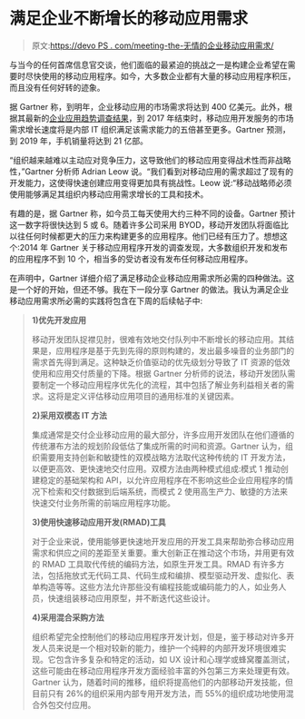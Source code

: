 # 满足企业不断增长的移动应用需求

> 原文:[https://devo PS . com/meeting-the-无情的企业移动应用需求/](https://devops.com/meeting-the-relentless-mobile-app-demand-of-the-enterprise/)

与当今的任何首席信息官交谈，他们面临的最紧迫的挑战之一是构建企业希望在需要时尽快使用的移动应用程序。如今，大多数企业都有大量的移动应用程序积压，而且没有任何好转的迹象。

据 Gartner 称，到明年，企业移动应用的市场需求将达到 400 亿美元。此外，根据其最新的[企业应用趋势调查结果](https://www.gartner.com/newsroom/id/3076817)，到 2017 年结束时，移动应用开发服务的市场需求增长速度将是内部 IT 组织满足该需求能力的五倍甚至更多。Gartner 预测，到 2019 年，手机销量将达到 21 亿部。

“组织越来越难以主动应对竞争压力，这导致他们的移动应用变得战术性而非战略性，”Gartner 分析师 Adrian Leow 说。“我们看到对移动应用的需求超过了现有的开发能力，这使得快速创建应用变得更加具有挑战性。Leow 说:“移动战略师必须使用能够满足其组织内移动应用需求增长的工具和技术。

有趣的是，据 Gartner 称，如今员工每天使用大约三种不同的设备。Gartner 预计这一数字将很快达到 5 或 6。随着许多公司采用 BYOD，移动开发团队将面临比以往任何时候都更大的压力来构建更多的应用程序。他们已经有压力了。想想这个:2014 年 Gartner 关于移动应用程序开发的调查发现，大多数组织开发和发布的应用程序不到 10 个，相当多的受访者没有发布任何移动应用程序。

在声明中，Gartner 详细介绍了满足移动企业移动应用需求所必需的四种做法。这是一个好的开始，但还不够。我在下一段分享 Gartner 的做法。我认为满足企业移动应用需求所必需的实践将包含在下周的后续帖子中:

> **1)优先开发应用**
> 
> 移动开发团队捉襟见肘，很难有效地交付队列中不断增长的移动应用。其结果是，应用程序是基于先到先得的原则构建的，发出最多噪音的业务部门的需求首先得到满足。这种缺乏价值驱动的优先级划分导致了 IT 资源的低效使用和应用交付质量的下降。根据 Gartner 分析师的说法，移动开发团队需要制定一个移动应用程序优先化的流程，其中包括了解业务利益相关者的需求。这将是定义评估移动应用项目的通用标准的关键因素。
> 
> **2)采用双模态 IT 方法**
> 
> 集成通常是交付企业移动应用的最大部分，许多应用开发团队在他们遵循的传统瀑布方法的规划阶段低估了集成所需的时间和资源。Gartner 认为，组织需要用支持创新和敏捷性的双模战略方法取代这种传统的 IT 开发方法，以便更高效、更快速地交付应用。双模方法由两种模式组成:模式 1 推动创建稳定的基础架构和 API，以允许应用程序在不影响这些企业应用程序的情况下检索和交付数据到后端系统，而模式 2 使用高生产力、敏捷的方法来快速交付业务所需的前端应用程序功能。
> 
> **3)使用快速移动应用开发(RMAD)工具**
> 
> 对于企业来说，使用能够更快速地开发应用的开发工具来帮助弥合移动应用需求和供应之间的差距至关重要。重大创新正在推动这个市场，并用更有效的 RMAD 工具取代传统的编码方法，如原生开发工具。RMAD 有许多方法，包括拖放式无代码工具、代码生成和编排、模型驱动开发、虚拟化、表单构造等等。这些方法允许那些没有编程技能或编码能力的人，如业务人员，快速组装移动应用原型，并不断迭代这些设计。
> 
> **4)采用混合采购方法**
> 
> 组织希望完全控制他们的移动应用程序开发计划，但是，鉴于移动对许多开发人员来说是一个相对较新的能力，维护一个纯粹的内部开发环境很难实现。它包含许多复杂和特定的活动，如 UX 设计和心理学或蜂窝覆盖测试，这些可能由在移动应用程序开发方面经验丰富的外包第三方来处理更有效。Gartner 认为，随着时间的推移，组织将提高他们的内部移动开发技能，但目前只有 26%的组织采用内部专用开发方法，而 55%的组织成功地使用混合外包交付应用。